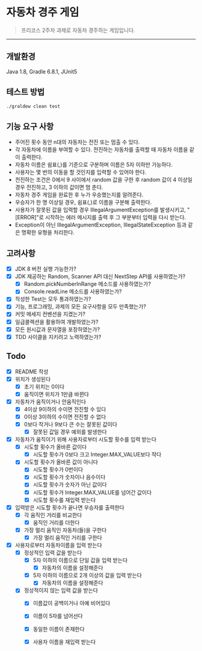 # 자동차 경주 게임

> 프리코스 2주차 과제로 자동차 경주하는 게임입니다.
---

## 개발환경

Java 1.8, Gradle 6.8.1, JUnit5

## 테스트 방법

```sh
./graldew clean test
```

## 기능 요구 사항
- 주어진 횟수 동안 n대의 자동차는 전진 또는 멈출 수 있다.
- 각 자동차에 이름을 부여할 수 있다. 전진하는 자동차를 출력할 때 자동차 이름을 같이 출력한다.
- 자동차 이름은 쉼표(,)를 기준으로 구분하며 이름은 5자 이하만 가능하다.
- 사용자는 몇 번의 이동을 할 것인지를 입력할 수 있어야 한다.
- 전진하는 조건은 0에서 9 사이에서 random 값을 구한 후 random 값이 4 이상일 경우 전진하고, 3 이하의 값이면 멈
춘다.
- 자동차 경주 게임을 완료한 후 누가 우승했는지를 알려준다.
- 우승자가 한 명 이상일 경우, 쉼표(,)로 이름을 구분해 출력한다.
- 사용자가 잘못된 값을 입력할 경우 IllegalArgumentException를 발생시키고, "[ERROR]"로 시작하는 에러 메시지를
출력 후 그 부분부터 입력을 다시 받는다.
- Exception이 아닌 IllegalArgumentException, IllegalStateException 등과 같은 명확한 유형을 처리한다.


## 고려사항

- [x] JDK 8 버전 실행 가능한가?
- [x] JDK 제공하는 Random, Scanner API 대신 NextStep API를 사용하였는가?
  - [x] Random.pickNumberInRange 메소드를 사용하였는가?
  - [x] Console.readLine 메소드를 사용하였는가?
- [x] 작성한 Test는 모두 통과하였는가?
- [x] 기능, 프로그래밍, 과제의 모든 요구사항을 모두 만족했는가?
- [x] 커밋 메세지 컨벤션을 지켰는가?
- [x] 일급콜렉션을 활용하여 개발하였는가?
- [x] 모든 원시값과 문자열을 포장하였는가?
- [x] TDD 사이클을 지키려고 노력하였는가?

## Todo

- [x] README 작성
- [x] 위치가 생성된다
  - [x] 초기 위치는 0이다
  - [x] 움직이면 위치가 1만큼 바뀐다
- [x] 자동차가 움직이거나 안움직인다
  - [x] 4이상 9이하의 수이면 전진할 수 있다
  - [x] 0이상 3이하의 수이면 전진할 수 없다
  - [x] 0보다 작거나 9보다 큰 수는 잘못된 값이다
    - [x] 잘못된 값일 경우 예외를 발생한다
- [x] 자동차가 움직이기 위해 사용자로부터 시도할 횟수를 입력 받는다
    - [x] 시도할 횟수가 올바른 값이다
        - [x] 시도할 횟수가 0보다 크고 Integer.MAX_VALUE보다 작다
    - [x] 시도할 횟수가 올바른 값이 아니다
        - [x] 시도할 횟수가 0번이다
        - [x] 시도할 횟수가 숫자이나 음수이다
        - [x] 시도할 횟수가 숫자가 아닌 값이다
        - [x] 시도할 횟수가 Integer.MAX_VALUE를 넘어간 값이다
        - [x] 시도할 횟수를 재입력 받는다
- [x] 입력받은 시도할 횟수가 끝나면 우승자를 출력한다
    - [x] 각 움직인 거리를 비교한다
      - [x] 움직인 거리를 더한다
    - [x] 가장 멀리 움직인 자동차(들)을 구한다
      - [x] 가장 멀리 움직인 거리를 구한다
- [x] 사용자로부터 자동차이름을 입력 받는다
    - [x] 정상적인 입력 값을 받는다
        - [x] 5자 이하의 이름으로 단일 값을 입력 받는다
          - [x] 자동차의 이름을 설정해준다
        - [x] 5자 이하의 이름으로 2개 이상의 값을 입력 받는다
          - [x] 자동차의 이름을 설정해준다
    - [x] 정상적이지 않는 입력 값을 받는다
        - [x] 이름값이 공백이거나 아예 비어있다 
        - [x] 이름이 5자를 넘어선다
        - [x] 동일한 이름이 존재한다
        - [x] 사용자 이름을 재입력 받는다

